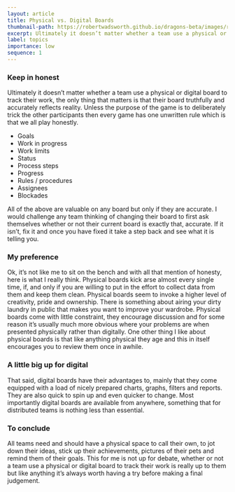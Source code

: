 ```yaml
---
layout: article
title: Physical vs. Digital Boards
thumbnail-path: https://robertwadsworth.github.io/dragons-beta/images/runnerFive.jpg
excerpt: Ultimately it doesn’t matter whether a team use a physical or digital board to track their work but that doesn't mean I don't have a favourite.
label: topics
importance: low
sequence: 1
---
```


### Keep in honest

Ultimately it doesn’t matter whether a team use a physical or digital board to track their work, the only thing that matters is that their board truthfully and accurately reflects reality. Unless the purpose of the game is to deliberately trick the other participants then every game has one unwritten rule which is that we all play honestly.
* Goals
* Work in progress
* Work limits
* Status
* Process steps
* Progress
* Rules / procedures
* Assignees
* Blockades

All of the above are valuable on any board but only if they are accurate. I would challenge any team thinking of changing their board to first ask themselves whether or not their current board is exactly that, accurate. If it isn’t, fix it and once you have fixed it take a step back and see what it is telling you.

### My preference
Ok, it’s not like me to sit on the bench and with all that mention of honesty, here is what I really think. Physical boards kick arse almost every single time, if, and only if you are willing to put in the effort to collect data from them and keep them clean. Physical boards seem to invoke a higher level of creativity, pride and ownership. There is something about airing your dirty laundry in public that makes you want to improve your wardrobe. 
Physical boards come with little constraint, they encourage discussion and for some reason it’s usually much more obvious where your problems are when presented physically rather than digitally. One other thing I like about physical boards is that like anything physical they age and this in itself encourages you to review them once in awhile.

### A little big up for digital
That said, digital boards have their advantages to, mainly that they come equipped with a load of nicely prepared charts, graphs, filters and reports. They are also quick to spin up and even quicker to change. Most importantly digital boards are available from anywhere, something that for distributed teams is nothing less than essential.

### To conclude
All teams need and should have a physical space to call their own, to jot down their ideas, stick up their achievements,  pictures of their pets and remind them of their goals. This for me is not up for debate, whether or not a team use a physical or digital board to track their work is really up to them but like anything it’s always worth having a try before making a final judgement.
